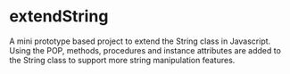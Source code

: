 # extendString
A mini prototype based project to extend the String class in Javascript. Using the POP, methods, procedures and instance attributes are added to the String class to support more string manipulation features.
